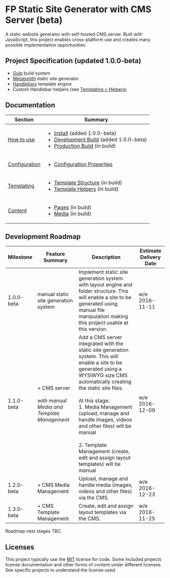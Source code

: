 # FP Static Site Generator with CMS Server (beta)
A static website generator with self-hosted CMS server. Built with JavaScript, this project enables cross-platform use and creates many possible implementation opportunities.

## <a name="project-specification"></a>Project Specification (updated 1.0.0-beta)
* [Gulp](http://gulpjs.com/) build system
* [Metalsmith](http://www.metalsmith.io/) static site generator
* [Handlebars](http://handlebarsjs.com/) template engine
* Custom Handlebar helpers (see [Templating > Helpers](#template-helpers))

## Documentation
| Section | Summary |
| ------- | ------- | 
| [How to use](https://github.com/dominicfallows/FP-Static-Site-Generator-with-CMS-Server/blob/master/docs/how-to-use.md) | <ul><li>[Install](https://github.com/dominicfallows/FP-Static-Site-Generator-with-CMS-Server/blob/master/docs/how-to-use.md#install) (added 1.0.0-beta)</li><li>[Development Build](https://github.com/dominicfallows/FP-Static-Site-Generator-with-CMS-Server/blob/master/docs/how-to-use.md#development-build) (added 1.0.0-beta)</li><li>[Production Build](https://github.com/dominicfallows/FP-Static-Site-Generator-with-CMS-Server/blob/master/docs/how-to-use.md#production-build) (in build)</li></ul> |
| [Configuration](https://github.com/dominicfallows/FP-Static-Site-Generator-with-CMS-Server/blob/master/docs/configuration.md) | <ul><li>[Configuration Properties](https://github.com/dominicfallows/FP-Static-Site-Generator-with-CMS-Server/blob/master/docs/configuration.md#configuration-properties)</li></ul> |
| [Templating](https://github.com/dominicfallows/FP-Static-Site-Generator-with-CMS-Server/blob/master/docs/templating.md) | <ul><li>[Template Structure](https://github.com/dominicfallows/FP-Static-Site-Generator-with-CMS-Server/blob/master/docs/templating.md#template-structure) (in build)</li><li>[Template Helpers](https://github.com/dominicfallows/FP-Static-Site-Generator-with-CMS-Server/blob/master/docs/templating.md#template-helpers) (in build)</li></ul> |
| [Content](https://github.com/dominicfallows/FP-Static-Site-Generator-with-CMS-Server/blob/master/docs/content.md) | <ul><li>[Pages](https://github.com/dominicfallows/FP-Static-Site-Generator-with-CMS-Server/blob/master/docs/templating.md#pages) (in build)</li><li>[Media](https://github.com/dominicfallows/FP-Static-Site-Generator-with-CMS-Server/blob/master/docs/templating.md#media) (in build)</li></ul> |

## Development Roadmap
| Milestone | Feature Summary | Description | Estimate Delivery Date |
| --------- | --------------- | ----------- | ---------------------- |
| 1.0.0-beta 	| manual static site generation system | Implement static site generation system with layout engine and folder structure. This will enable a site to be generated using manual file manipulation making this project usable at this version. | w/e 2016-11-11 |
| 1.1.0-beta 	| + CMS server<br><br>*with manual Media and Template Management* | Add a CMS server integrated with the static site generation system. This will enable a site to be generated using a WYSIWYG size CMS automatically creating the static site files.<br><br> At this stage:<br> 1. Media Management (upload, manage and handle images, videos and other files) will be manual<br><br> 2. Template Management (create, edit and assign layout templates) will be manual | w/e 2016-12-09 |
| 1.2.0-beta 	| + CMS Media Management | Upload, manage and handle media (images, videos and other files) via the CMS. | w/e 2016-12-23 |
| 1.3.0-beta 	| + CMS Template Management | Create, edit and assign layout templates via the CMS. | w/e 2016-11-25 |
Roadmap next stages TBC.

## Licenses

This project typically use the [MIT](LICENSE) license for code.
Some included projects license documentation and other forms of content under different licenses. See specific projects to understand the license used.